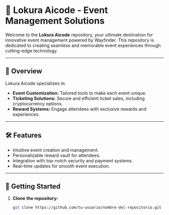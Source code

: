 # 🚀 Lokura Aicode - Event Management Solutions

Welcome to the **Lokura Aicode** repository, your ultimate destination for innovative event management powered by Wayfinder. This repository is dedicated to creating seamless and memorable event experiences through cutting-edge technology.

---

## 📝 Overview

Lokura Aicode specializes in:
- **Event Customization:** Tailored tools to make each event unique.
- **Ticketing Solutions:** Secure and efficient ticket sales, including cryptocurrency options.
- **Reward Systems:** Engage attendees with exclusive rewards and experiences.

---

## 🛠️ Features

- Intuitive event creation and management.
- Personalizable reward vault for attendees.
- Integration with top-notch security and payment systems.
- Real-time updates for smooth event execution.

---

## 🚀 Getting Started

1. **Clone the repository:**
   ```bash
   git clone https://github.com/tu-usuario/nombre-del-repositorio.git



